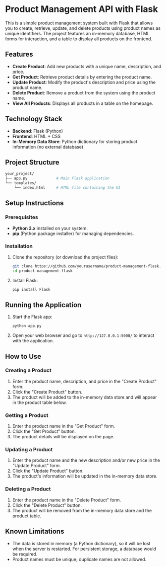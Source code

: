 # Product Management API with Flask

This is a simple product management system built with Flask that allows you to create, retrieve, update, and delete products using product names as unique identifiers. The project features an in-memory database, HTML forms for interaction, and a table to display all products on the frontend.

## Features

- **Create Product**: Add new products with a unique name, description, and price.
- **Get Product**: Retrieve product details by entering the product name.
- **Update Product**: Modify the product's description and price using the product name.
- **Delete Product**: Remove a product from the system using the product name.
- **View All Products**: Displays all products in a table on the homepage.

## Technology Stack

- **Backend**: Flask (Python)
- **Frontend**: HTML + CSS
- **In-Memory Data Store**: Python dictionary for storing product information (no external database)

## Project Structure

```bash
your_project/
├── app.py             # Main Flask application
└── templates/
    └── index.html     # HTML file containing the UI
```

## Setup Instructions

### Prerequisites
- **Python 3.x** installed on your system.
- **pip** (Python package installer) for managing dependencies.

### Installation

1. Clone the repository (or download the project files):

    ```bash
    git clone https://github.com/yourusername/product-management-flask.git
    cd product-management-flask
    ```

2. Install Flask:

    ```bash
    pip install Flask
    ```

## Running the Application

1. Start the Flask app:

    ```bash
    python app.py
    ```

2. Open your web browser and go to `http://127.0.0.1:5000/` to interact with the application.

## How to Use

### Creating a Product
1. Enter the product name, description, and price in the "Create Product" form.
2. Click the "Create Product" button.
3. The product will be added to the in-memory data store and will appear in the product table below.

### Getting a Product
1. Enter the product name in the "Get Product" form.
2. Click the "Get Product" button.
3. The product details will be displayed on the page.

### Updating a Product
1. Enter the product name and the new description and/or new price in the "Update Product" form.
2. Click the "Update Product" button.
3. The product's information will be updated in the in-memory data store.

### Deleting a Product
1. Enter the product name in the "Delete Product" form.
2. Click the "Delete Product" button.
3. The product will be removed from the in-memory data store and the product table.

## Known Limitations
- The data is stored in memory (a Python dictionary), so it will be lost when the server is restarted. For persistent storage, a database would be required.
- Product names must be unique; duplicate names are not allowed.
